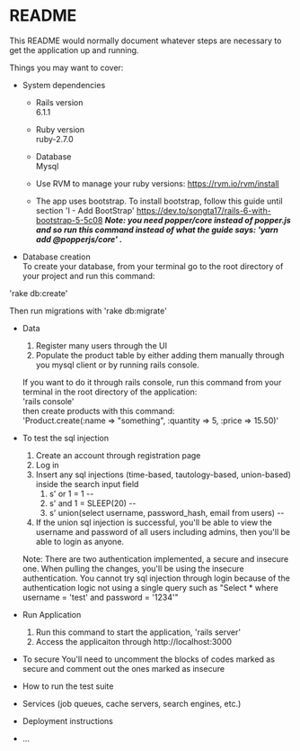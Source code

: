 # README

This README would normally document whatever steps are necessary to get the
application up and running.

Things you may want to cover:

* System dependencies

    * Rails version\
    6.1.1

    * Ruby version\
    ruby-2.7.0

    * Database\
    Mysql

    * Use RVM to manage your ruby versions: https://rvm.io/rvm/install

    * The app uses bootstrap. To install bootstrap, follow this guide until section 'I - Add BootStrap' <a href="https://dev.to/songta17/rails-6-with-bootstrap-5-5c08">https://dev.to/songta17/rails-6-with-bootstrap-5-5c08</a> <b><i>Note: you need popper/core instead of popper.js and so run this command instead of what the guide says: 'yarn add @popperjs/core' .</i></b>


* Database creation\
To create your database, from your terminal go to the root directory of your project and run this command:

'rake db:create'

Then run migrations with 
'rake db:migrate'

* Data
    1. Register many users through the UI
    2. Populate the product table by either adding them manually through you mysql client or by running rails console. 
    
    If you want to do it through rails console, run this command from your terminal in the root directory of the application:\
        'rails console'\
    then create products with this command:\
    'Product.create(:name => "something", :quantity => 5, :price => 15.50)'

* To test the sql injection

    1. Create an account through registration page
    2. Log in
    3. Insert any sql injections (time-based, tautology-based, union-based) inside the search input field
        1. s' or 1 = 1 -- 
        2. s' and 1 = SLEEP(20) -- 
        3. s' union(select username, password_hash, email from users) --  
    4. If the union sql injection is successful, you'll be able to view the username and password of all users including admins, then you'll be able to login as anyone.

    Note: There are two authentication implemented, a secure and insecure one. When pulling the changes, you'll be using the insecure authentication. You cannot try sql injection through login because of the authentication logic not using a single query such as "Select * where username = 'test' and password = '1234'"

* Run Application
    1. Run this command to start the application, 'rails server'
    2. Access the applicaiton through http://localhost:3000

* To secure
    You'll need to uncomment the blocks of codes marked as secure and comment out the ones marked as insecure


* How to run the test suite

* Services (job queues, cache servers, search engines, etc.)

* Deployment instructions

* ...
